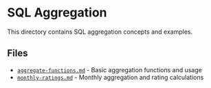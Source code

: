 # SQL Aggregation

This directory contains SQL aggregation concepts and examples.

## Files

- [`aggregate-functions.md`](aggregate-functions.md) - Basic aggregation functions and usage
- [`monthly-ratings.md`](monthly-ratings.md) - Monthly aggregation and rating calculations
